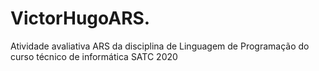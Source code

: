 # VictorHugoARS.
 Atividade avaliativa ARS da disciplina de Linguagem de Programação do curso técnico de informática SATC 2020
